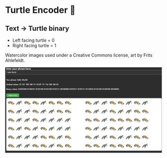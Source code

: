 # Turtle Encoder 🐢

## Text -> Turtle binary

- Left facing turtle = 0
- Right facing turtle = 1

Watercolor images used under a Creative Commons license, art by Frits Ahlefeldt.

![Screenshot of many turtles arrayed in a grid](public/screenshot.png)